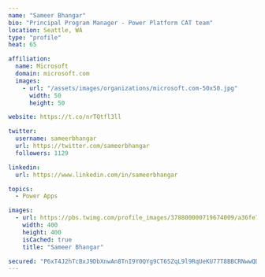 ```yaml
---
name: "Sameer Bhangar"
bio: "Principal Program Manager - Power Platform CAT team"
location: Seattle, WA
type: "profile"
heat: 65

affiliation:
  name: Microsoft
  domain: microsoft.com
  images:
    - url: "/assets/images/organizations/microsoft.com-50x50.jpg"
      width: 50
      height: 50

website: https://t.co/nrTQtfl3ll

twitter:
  username: sameerbhangar
  url: https://twitter.com/sameerbhangar
  followers: 1129

linkedin:
  url: https://www.linkedin.com/in/sameerbhangar

topics:
  - Power Apps

images:
  - url: https://pbs.twimg.com/profile_images/378800000719674009/a36fe7ddfab1778b76e5793772e43798_400x400.jpeg
    width: 400
    height: 400
    isCached: true
    title: "Sameer Bhangar"

secured: "P6xT4J2hTcBxJ9DbXnwAn8TnI9Y0QYg9CT6SZqL9l9RqUeKU77T8BBCRNwwQDlgLrLIA+vDBIOZRd1eYvAnhxlTfRZG82sPb6ZdPTdve78Q2FkgKX258bfBiI307wvkKbGiCPrlt7Bg0b14nZB9vZka4ih0gBLCitz3FzphWh6igLOwE8da2rTML3nsS+mD2t246r79iobi3PD8BSR+ggX+XUFWzdAsWmXPIIJwGr3/A3Xfl0IO1umh73nwdXXlBWe0boRNkaZIXZvOZBRqclDI7h8v2gw+PzVuRQ9c5X1l6RZcGPwk38aNyBKABShwbv3mAteLqsuAHevi0dvWglTaT5Olk+/dCSTFCoOaBV047ggoxg3fdMoJImDWJq9OAdNZTNCHz1nccn30wxD9+jpXYL2XELQkN4fAjxrw1Vbw=;xDMuHBI6tQ3lj1QYCIBjHA=="
---
```


